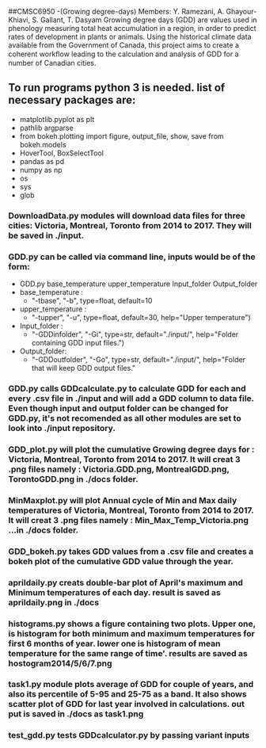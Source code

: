 ##CMSC6950 -(Growing degree-days) Members: Y. Ramezani, A. Ghayour-Khiavi, S. Gallant, T. Dasyam
Growing degree days (GDD) are values used in phenology measuring total heat accumulation in a region, in order to predict rates of development in plants or animals. Using the historical climate data available from the Government of Canada, this project aims to create a coherent workﬂow leading to the calculation and analysis of GDD for a number of Canadian cities.

## To run programs python 3 is needed. list of necessary packages are:
- matplotlib.pyplot as plt	
- pathlib	argparse		
- from bokeh.plotting import figure, output_file, show, save	from bokeh.models 
- HoverTool, BoxSelectTool		 
- pandas as pd	
- numpy as np	
- os	
- sys	
- glob

### DownloadData.py modules will download data files for three cities: Victoria, Montreal, Toronto from 2014 to 2017. They will be saved in ./input.

### GDD.py can be called via command line, inputs would be of the form:
  * GDD.py base_temperature upper_temperature Input_folder Output_folder
  * base_temperature :
    - "-tbase", "-b", type=float, default=10
  * upper_temperature :
    - "-tupper", "-u", type=float, default=30, help="Upper temperature")
  * Input_folder :
    - "-GDDinfolder", "-Gi", type=str, default="./input/", help="Folder containing GDD input files.")
  * Output_folder:
    - "-GDDoutfolder", "-Go", type=str, default="./input/", help="Folder that will keep GDD output files."
    
### GDD.py calls GDDcalculate.py to calculate GDD for each and every .csv file in ./input and will add a GDD column to data file. Even though input and output folder can be changed for GDD.py, it's not recomended as all other modules are set to look into ./input repository.

### GDD_plot.py will plot the cumulative Growing degree days for : Victoria, Montreal, Toronto from 2014 to 2017. It will creat 3 .png files namely : Victoria.GDD.png, MontrealGDD.png, TorontoGDD.png in ./docs folder.

### MinMaxplot.py will plot Annual cycle of Min and Max daily temperatures of Victoria, Montreal, Toronto from 2014 to 2017. It will creat 3 .png files namely : Min_Max_Temp_Victoria.png ...in ./docs folder.

### GDD_bokeh.py  takes GDD values from a .csv file and creates a bokeh plot of the cumulative GDD value through the year.
### aprildaily.py creats double-bar plot of April's maximum and Minimum temperatures of each day. result is saved as aprildaily.png in ./docs

### histograms.py shows a figure containing two plots. Upper one, is histogram for both minimum and maximum temperatures for first 6 months of year. lower one is histogram of mean temperature for the same range of time'. results are saved as hostogram2014/5/6/7.png

### task1.py module plots average of GDD for couple of years, and also its percentile of 5-95 and 25-75 as a band. It also shows scatter plot of GDD for last year involved in calculations. out put is saved in ./docs as task1.png

### test_gdd.py tests GDDcalculator.py by passing variant inputs
